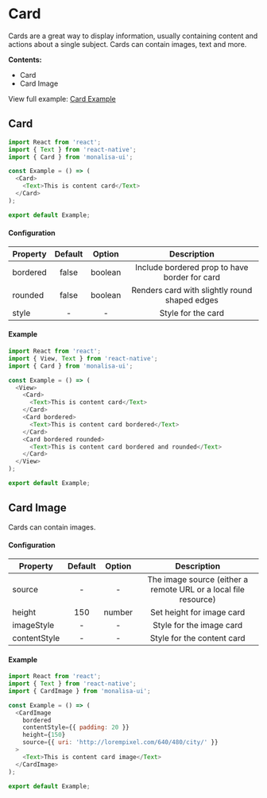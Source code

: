 # Card

Cards are a great way to display information, usually containing content and actions about a single subject. 
Cards can contain images, text and more.

**Contents:**
- Card
- Card Image

View full example: [Card Example](https://github.com/tuantvk/monalisa-ui/blob/master/example/Card/index.js)

## Card

```javascript
import React from 'react';
import { Text } from 'react-native';
import { Card } from 'monalisa-ui';

const Example = () => (
  <Card>
    <Text>This is content card</Text>
  </Card>
);

export default Example;
```

#### Configuration

| Property      | Default       | Option    | Description  |
| ------------- |:-------------:|:---------:|:------------:|
| bordered      | false         | boolean   | Include bordered prop to have border for card |
| rounded       | false         | boolean   | Renders card with slightly round shaped edges |
| style         | -             | -         | Style for the card |


#### Example

```javascript
import React from 'react';
import { View, Text } from 'react-native';
import { Card } from 'monalisa-ui';

const Example = () => (
  <View>
    <Card>
      <Text>This is content card</Text>
    </Card>
    <Card bordered>
      <Text>This is content card bordered</Text>
    </Card>
    <Card bordered rounded>
      <Text>This is content card bordered and rounded</Text>
    </Card>
  </View>
);

export default Example;
```


## Card Image

Cards can contain images.


#### Configuration

| Property         | Default       | Option    | Description  |
| ---------------- |:-------------:|:---------:|:------------:|
| source           | -             | -         | The image source (either a remote URL or a local file resource) |
| height           | 150           | number    | Set height for image card |
| imageStyle       | -             | -         | Style for the image card |
| contentStyle     | -             | -         | Style for the content card |


#### Example

```javascript
import React from 'react';
import { Text } from 'react-native';
import { CardImage } from 'monalisa-ui';

const Example = () => (
  <CardImage
    bordered
    contentStyle={{ padding: 20 }}
    height={150}
    source={{ uri: 'http://lorempixel.com/640/480/city/' }}
  >
    <Text>This is content card image</Text>
  </CardImage>
);

export default Example;
```